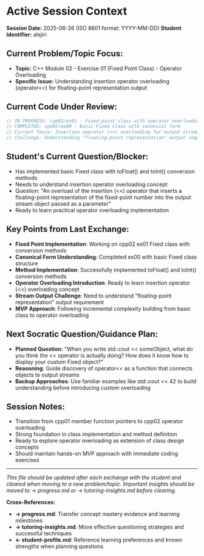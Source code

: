 <!-- Memory Bank File: Active Session Tracker -->
<!-- Purpose: Track the current tutoring session state and immediate context -->
<!-- Update Frequency: During active tutoring sessions -->
<!-- Cross-references: Links to progress.md and tutoring-insights.md -->

# Active Session Context

**Session Date:** 2025-06-26 (ISO 8601 format: YYYY-MM-DD)
**Student Identifier:** alejiri

## Current Problem/Topic Focus:
- **Topic:** C++ Module 02 - Exercise 01 (Fixed Point Class) - Operator Overloading
- **Specific Issue:** Understanding insertion operator overloading (operator<<) for floating-point representation output

## Current Code Under Review:
```cpp
// IN PROGRESS: cpp02/ex01 - Fixed-point class with operator overloading
// COMPLETED: cpp02/ex00 - Basic Fixed class with canonical form
// Current focus: Insertion operator (<<) overloading for output stream
// Challenge: Understanding "floating-point representation" output requirement
```

## Student's Current Question/Blocker:
- Has implemented basic Fixed class with toFloat() and toInt() conversion methods
- Needs to understand insertion operator overloading concept
- Question: "An overload of the insertion (<<) operator that inserts a floating-point representation of the fixed-point number into the output stream object passed as a parameter"
- Ready to learn practical operator overloading implementation

## Key Points from Last Exchange:
- **Fixed Point Implementation**: Working on cpp02 ex01 Fixed class with conversion methods
- **Canonical Form Understanding**: Completed ex00 with basic Fixed class structure  
- **Method Implementation**: Successfully implemented toFloat() and toInt() conversion methods
- **Operator Overloading Introduction**: Ready to learn insertion operator (<<) overloading concept
- **Stream Output Challenge**: Need to understand "floating-point representation" output requirement
- **MVP Approach**: Following incremental complexity building from basic class to operator overloading

## Next Socratic Question/Guidance Plan:
- **Planned Question**: "When you write std::cout << someObject, what do you think the << operator is actually doing? How does it know how to display your custom Fixed object?"
- **Reasoning**: Guide discovery of operator<< as a function that connects objects to output streams
- **Backup Approaches**: Use familiar examples like std::cout << 42 to build understanding before introducing custom overloading

## Session Notes:
- Transition from cpp01 member function pointers to cpp02 operator overloading
- Strong foundation in class implementation and method definition
- Ready to explore operator overloading as extension of class design concepts
- Should maintain hands-on MVP approach with immediate coding exercises

---
*This file should be updated after each exchange with the student and cleared when moving to a new problem/topic. Important insights should be moved to → progress.md or → tutoring-insights.md before clearing.*

**Cross-References:**
- **→ progress.md**: Transfer concept mastery evidence and learning milestones
- **→ tutoring-insights.md**: Move effective questioning strategies and successful techniques
- **← student-profile.md**: Reference learning preferences and known strengths when planning questions
